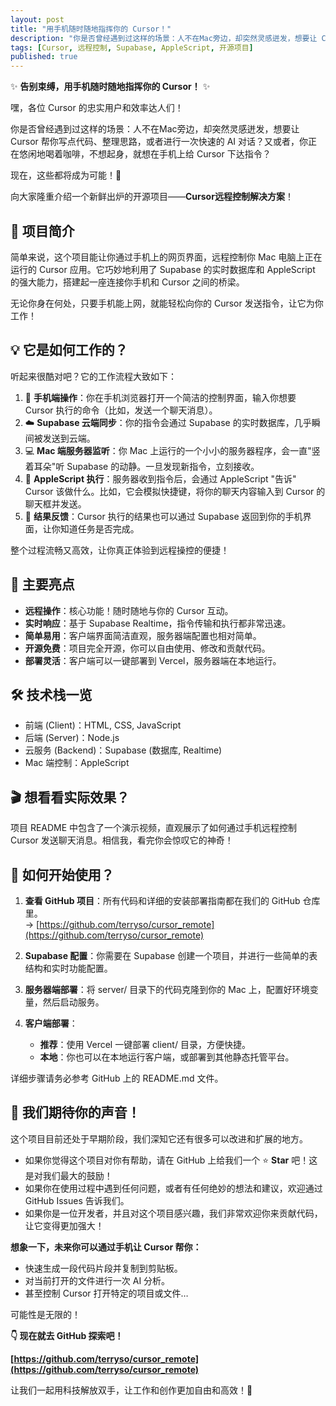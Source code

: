 ```yaml
---
layout: post
title: "用手机随时随地指挥你的 Cursor！"
description: "你是否曾经遇到过这样的场景：人不在Mac旁边，却突然灵感迸发，想要让 Cursor 帮你写点代码、整理思路，或者进行一次快速的 AI 对话？这个开源项目能让你通过手机上的网页界面，远程控制你 Mac 电脑上正在运行的 Cursor 应用。"
tags: [Cursor, 远程控制, Supabase, AppleScript, 开源项目]
published: true
---
```


✨ **告别束缚，用手机随时随地指挥你的 Cursor！** ✨  
  
嘿，各位 Cursor 的忠实用户和效率达人们！  
  
你是否曾经遇到过这样的场景：人不在Mac旁边，却突然灵感迸发，想要让 Cursor 帮你写点代码、整理思路，或者进行一次快速的 AI 对话？又或者，你正在悠闲地喝着咖啡，不想起身，就想在手机上给 Cursor 下达指令？  
  
现在，这些都将成为可能！🥳  
  
向大家隆重介绍一个新鲜出炉的开源项目——**Cursor远程控制解决方案**！  
  
## 🌟 项目简介  
  
简单来说，这个项目能让你通过手机上的网页界面，远程控制你 Mac 电脑上正在运行的 Cursor 应用。它巧妙地利用了 Supabase 的实时数据库和 AppleScript 的强大能力，搭建起一座连接你手机和 Cursor 之间的桥梁。  
  
无论你身在何处，只要手机能上网，就能轻松向你的 Cursor 发送指令，让它为你工作！  
  
## 💡 它是如何工作的？  
  
听起来很酷对吧？它的工作流程大致如下：

1. 📱 **手机端操作**：你在手机浏览器打开一个简洁的控制界面，输入你想要 Cursor 执行的命令（比如，发送一个聊天消息）。  
2. ☁️ **Supabase 云端同步**：你的指令会通过 Supabase 的实时数据库，几乎瞬间被发送到云端。  
3. 💻 **Mac 端服务器监听**：你 Mac 上运行的一个小小的服务器程序，会一直"竖着耳朵"听 Supabase 的动静。一旦发现新指令，立刻接收。  
4. 🤖 **AppleScript 执行**：服务器收到指令后，会通过 AppleScript "告诉" Cursor 该做什么。比如，它会模拟快捷键，将你的聊天内容输入到 Cursor 的聊天框并发送。  
5. 🔄 **结果反馈**：Cursor 执行的结果也可以通过 Supabase 返回到你的手机界面，让你知道任务是否完成。  

整个过程流畅又高效，让你真正体验到远程操控的便捷！  
  
## 🚀 主要亮点  

- **远程操作**：核心功能！随时随地与你的 Cursor 互动。  
- **实时响应**：基于 Supabase Realtime，指令传输和执行都非常迅速。  
- **简单易用**：客户端界面简洁直观，服务器端配置也相对简单。  
- **开源免费**：项目完全开源，你可以自由使用、修改和贡献代码。  
- **部署灵活**：客户端可以一键部署到 Vercel，服务器端在本地运行。  

## 🛠️ 技术栈一览  

- 前端 (Client)：HTML, CSS, JavaScript  
- 后端 (Server)：Node.js  
- 云服务 (Backend)：Supabase (数据库, Realtime)  
- Mac 端控制：AppleScript  

## 🎬 想看看实际效果？  
  
项目 README 中包含了一个演示视频，直观展示了如何通过手机远程控制 Cursor 发送聊天消息。相信我，看完你会惊叹它的神奇！  
  
## 🔧 如何开始使用？  

1. **查看 GitHub 项目**：所有代码和详细的安装部署指南都在我们的 GitHub 仓库里。  
   → [https://github.com/terryso/cursor_remote](https://github.com/terryso/cursor_remote)  
  
2. **Supabase 配置**：你需要在 Supabase 创建一个项目，并进行一些简单的表结构和实时功能配置。  

3. **服务器端部署**：将 server/ 目录下的代码克隆到你的 Mac 上，配置好环境变量，然后启动服务。  

4. **客户端部署**：  
   - **推荐**：使用 Vercel 一键部署 client/ 目录，方便快捷。  
   - **本地**：你也可以在本地运行客户端，或部署到其他静态托管平台。  
  
详细步骤请务必参考 GitHub 上的 README.md 文件。  
  
## 🙌 我们期待你的声音！  
  
这个项目目前还处于早期阶段，我们深知它还有很多可以改进和扩展的地方。  

- 如果你觉得这个项目对你有帮助，请在 GitHub 上给我们一个 ⭐ **Star** 吧！这是对我们最大的鼓励！  
- 如果你在使用过程中遇到任何问题，或者有任何绝妙的想法和建议，欢迎通过 GitHub Issues 告诉我们。  
- 如果你是一位开发者，并且对这个项目感兴趣，我们非常欢迎你来贡献代码，让它变得更加强大！  

**想象一下，未来你可以通过手机让 Cursor 帮你：**  

- 快速生成一段代码片段并复制到剪贴板。  
- 对当前打开的文件进行一次 AI 分析。  
- 甚至控制 Cursor 打开特定的项目或文件…  

可能性是无限的！  
  
**👇 现在就去 GitHub 探索吧！**  
  
**[https://github.com/terryso/cursor_remote](https://github.com/terryso/cursor_remote)**  
  
让我们一起用科技解放双手，让工作和创作更加自由和高效！🎉